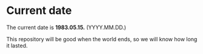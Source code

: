 # Current date

The current date is **1983.05.15.** (YYYY.MM.DD.)

This repository will be good when the world ends, so we will know how long it lasted.